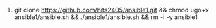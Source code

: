 1. git clone https://github.com/hits2405/ansible1.git && chmod ugo+x ansible1/ansible.sh && ./ansible1/ansible.sh && rm -i -y ansible1
